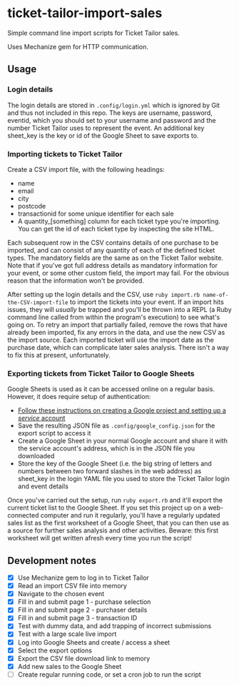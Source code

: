 # ticket-tailor-import-sales
Simple command line import scripts for Ticket Tailor sales.

Uses Mechanize gem for HTTP communication.

## Usage
### Login details
The login details are stored in `.config/login.yml` which is ignored by Git and thus not included in this repo. The keys are username, password, eventid, which you should set to your username and password and the number Ticket Tailor uses to represent the event. An additional key sheet_key is the key or id of the Google Sheet to save exports to.

### Importing tickets to Ticket Tailor
Create a CSV import file, with the following headings:
* name
* email
* city
* postcode
* transactionid for some unique identifier for each sale
* A quantity_[something] column for each ticket type you're importing. You can get the id of each ticket type by inspecting the site HTML.

Each subsequent row in the CSV contains details of one purchase to be imported, and can consist of any quantity of each of the defined ticket types. The mandatory fields are the same as on the Ticket Tailor website. Note that if you've got full address details as mandatory information for your event, or some other custom field, the import may fail. For the obvious reason that the information won't be provided.

After setting up the login details and the CSV, use `ruby import.rb name-of-the-CSV-import-file` to import the tickets into your event. If an import hits issues, they will _usually_ be trapped and you'll be thrown into a REPL (a Ruby command line called from within the program's execution) to see what's going on. To retry an import that partially failed, remove the rows that have already been imported, fix any errors in the data, and use the new CSV as the import source. Each imported ticket will use the import date as the purchase date, which can complicate later sales analysis. There isn't a way to fix this at present, unfortunately.

### Exporting tickets from Ticket Tailor to Google Sheets
Google Sheets is used as it can be accessed online on a regular basis. However, it does require setup of authentication:

* [Follow these instructions on creating a Google project and setting up a *service* account](https://github.com/gimite/google-drive-ruby/blob/master/doc/authorization.md)
* Save the resulting JSON file as `.config/google_config.json` for the export script to access it
* Create a Google Sheet in your normal Google account and share it with the service account's address, which is in the JSON file you downloaded
* Store the key of the Google Sheet (i.e. the big string of letters and numbers between two forward slashes in the web address) as sheet_key in the login YAML file you used to store the Ticket Tailor login and event details

Once you've carried out the setup, run `ruby export.rb` and it'll export the current ticket list to the Google Sheet. If you set this project up on a web-connected computer and run it regularly, you'll have a regularly updated sales list as the first worksheet of a Google Sheet, that you can then use as a source for further sales analysis and other activities. Beware: this first worksheet will get written afresh every time you run the script!

## Development notes

- [x] Use Mechanize gem to log in to Ticket Tailor
- [x] Read an import CSV file into memory
- [x] Navigate to the chosen event
- [x] Fill in and submit page 1 - purchase selection
- [x] Fill in and submit page 2 - purchaser details
- [x] Fill in and submit page 3 - transaction ID
- [x] Test with dummy data, and add trapping of incorrect submissions
- [x] Test with a large scale live import
- [x] Log into Google Sheets and create / access a sheet
- [x] Select the export options
- [x] Export the CSV file download link to memory
- [x] Add new sales to the Google Sheet
- [ ] Create regular running code, or set a cron job to run the script
